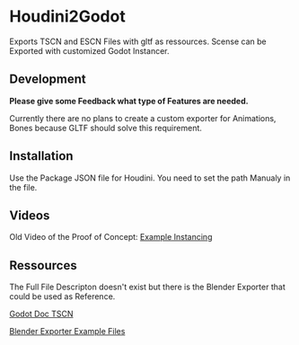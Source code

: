 # Houdini2Godot

Exports TSCN and ESCN Files with gltf as ressources.
Scense can be Exported with customized Godot Instancer. 

## Development

**Please give some Feedback what type of Features are needed.** 

Currently there are no plans to create a custom exporter for Animations, Bones because GLTF should solve this requirement.



## Installation

Use the Package JSON file for Houdini. 
You need to set the path Manualy in the file.


## Videos

Old Video of the Proof of Concept:
[Example Instancing](https://vimeo.com/279678590)

## Ressources

The Full File Descripton doesn't exist but there is the Blender Exporter that could be used as Reference.

[Godot Doc TSCN](https://docs.godotengine.org/en/3.1/development/file_formats/tscn.html)

[Blender Exporter Example Files](https://github.com/godotengine/godot-blender-exporter/tree/master/tests)

